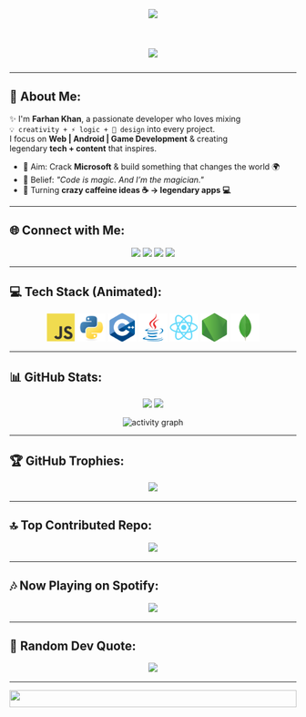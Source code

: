 <!-- Futuristic Banner -->
<p align="center">
  <img src="https://raw.githubusercontent.com/WorkingWithFarhan/WorkingWithFarhan/main/banner.png" width="1000px"/>
</p>

<!-- Typing Animation Header -->
<h1 align="center">
  <img src="https://readme-typing-svg.herokuapp.com?size=32&duration=4000&color=00F5FF&center=true&vCenter=true&width=900&lines=⚡+Farhan+Khan;💻+Full+Stack+Developer;🚀+Code+Wizard;🔥+Building+Legendary+Projects;🎯+Future+Tech+Leader" />
</h1>

---

## 🌌 About Me:
✨ I'm **Farhan Khan**, a passionate developer who loves mixing  
`💡 creativity + ⚡ logic + 🎨 design` into every project.  
I focus on **Web | Android | Game Development** & creating  
legendary **tech + content** that inspires.  

- 🎯 Aim: Crack **Microsoft** & build something that changes the world 🌍  
- 🧩 Belief: *"Code is magic. And I’m the magician."*  
- 🚀 Turning **crazy caffeine ideas ☕ → legendary apps 💻**  

---

## 🌐 Connect with Me:
<p align="center">
  <a href="https://www.linkedin.com/in/WorkingWithFarhan/"><img src="https://img.shields.io/badge/LinkedIn-%230077B5.svg?style=for-the-badge&logo=linkedin&logoColor=white"/></a>
  <a href="https://www.instagram.com/fxrhxn_erx/"><img src="https://img.shields.io/badge/Instagram-%23E4405F.svg?style=for-the-badge&logo=instagram&logoColor=white"/></a>
  <a href="https://x.com/fxrhxn_erx"><img src="https://img.shields.io/badge/Twitter-%231DA1F2.svg?style=for-the-badge&logo=twitter&logoColor=white"/></a>
  <a href="mailto:workingwithfarhan@gmail.com"><img src="https://img.shields.io/badge/Email-%23D14836.svg?style=for-the-badge&logo=gmail&logoColor=white"/></a>
</p>

---

## 💻 Tech Stack (Animated):
<p align="center">
  <img src="https://github.com/devicons/devicon/blob/master/icons/javascript/javascript-original.svg" width="50"/>  
  <img src="https://github.com/devicons/devicon/blob/master/icons/python/python-original.svg" width="50"/>  
  <img src="https://github.com/devicons/devicon/blob/master/icons/cplusplus/cplusplus-original.svg" width="50"/>  
  <img src="https://github.com/devicons/devicon/blob/master/icons/java/java-original.svg" width="50"/>  
  <img src="https://github.com/devicons/devicon/blob/master/icons/react/react-original.svg" width="50"/>  
  <img src="https://github.com/devicons/devicon/blob/master/icons/nodejs/nodejs-original.svg" width="50"/>  
  <img src="https://github.com/devicons/devicon/blob/master/icons/mongodb/mongodb-original.svg" width="50"/>  
</p>

---

## 📊 GitHub Stats:
<p align="center">
  <img src="https://github-readme-stats.vercel.app/api?username=WorkingWithFarhan&show_icons=true&theme=radical&hide_border=true" height="150"/>
  <img src="https://github-readme-streak-stats.herokuapp.com/?user=WorkingWithFarhan&theme=radical&hide_border=true" height="150"/>
</p>

<p align="center">
  <img src="https://github-readme-activity-graph.vercel.app/graph?username=WorkingWithFarhan&theme=tokyo-night&hide_border=true" alt="activity graph"/>
</p>

---

## 🏆 GitHub Trophies:
<p align="center">
  <img src="https://github-profile-trophy.vercel.app/?username=WorkingWithFarhan&theme=radical&no-frame=true&no-bg=true&margin-w=15&margin-h=15"/>
</p>

---

## 🔝 Top Contributed Repo:
<p align="center">
  <img src="https://github-contributor-stats.vercel.app/api?username=WorkingWithFarhan&limit=5&theme=radical&combine_all_yearly_contributions=true"/>
</p>

---

## 🎶 Now Playing on Spotify:
<p align="center">
  <img src="https://spotify-github-profile.vercel.app/api/view?uid=YOUR_SPOTIFY_ID&cover_image=true&theme=novatorem&show_offline=false&background_color=121212&bar_color=53b14f&bar_color_cover=false"/>
</p>

---

## 🌌 Random Dev Quote:
<p align="center">
  <img src="https://quotes-github-readme.vercel.app/api?type=horizontal&theme=radical"/>
</p>

---

<p align="center">
  <img src="https://i.imgur.com/dBaSKWF.gif" height="30" width="100%"/>
</p>
